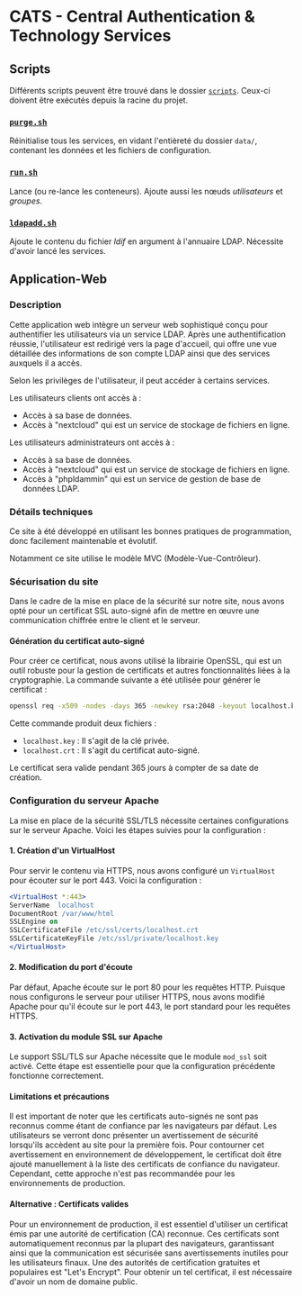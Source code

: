 # CATS - Central Authentication & Technology Services

## Scripts

Différents scripts peuvent être trouvé dans le dossier [`scripts`](./scripts). Ceux-ci doivent être exécutés depuis la racine du projet.

### [`purge.sh`](./scripts/purge.sh)

Réinitialise tous les services, en vidant l'entièreté du dossier `data/`, contenant les données et les fichiers de configuration.

### [`run.sh`](./scripts/run.sh)

Lance (ou re-lance les conteneurs). Ajoute aussi les nœuds *utilisateurs* et *groupes*.

### [`ldapadd.sh`](./scripts/ldapadd.sh)

Ajoute le contenu du fichier *ldif* en argument à l'annuaire LDAP. Nécessite d'avoir lancé les services.

## Application-Web

### Description

Cette application web intègre un serveur web sophistiqué conçu pour authentifier les utilisateurs via un service LDAP. 
Après une authentification réussie, l'utilisateur est redirigé vers la page d'accueil, qui offre une vue détaillée des informations de son compte LDAP ainsi que des services auxquels il a accès.

Selon les privilèges de l'utilisateur, il peut accéder à certains services.

Les utilisateurs clients ont accès à :

- Accès à sa base de données. 
- Accès à "nextcloud" qui est un service de stockage de fichiers en ligne.

Les utilisateurs administrateurs ont accès à :

- Accès à sa base de données.
- Accès à "nextcloud" qui est un service de stockage de fichiers en ligne.
- Accès à "phpldammin" qui est un service de gestion de base de données LDAP.

### Détails techniques 

Ce site à été développé en utilisant les bonnes pratiques de programmation, donc facilement maintenable et évolutif.

Notamment ce site utilise le modèle MVC (Modèle-Vue-Contrôleur). 

### Sécurisation du site

Dans le cadre de la mise en place de la sécurité sur notre site, nous avons opté pour un certificat SSL auto-signé afin de mettre en œuvre une communication chiffrée entre le client et le serveur.

#### Génération du certificat auto-signé

Pour créer ce certificat, nous avons utilisé la librairie OpenSSL, qui est un outil robuste pour la gestion de certificats et autres fonctionnalités liées à la cryptographie. La commande suivante a été utilisée pour générer le certificat :

```bash
openssl req -x509 -nodes -days 365 -newkey rsa:2048 -keyout localhost.key -out localhost.crt
```

Cette commande produit deux fichiers :

- `localhost.key` : Il s'agit de la clé privée.
- `localhost.crt` : Il s'agit du certificat auto-signé.

Le certificat sera valide pendant 365 jours à compter de sa date de création.

### Configuration du serveur Apache

La mise en place de la sécurité SSL/TLS nécessite certaines configurations sur le serveur Apache. Voici les étapes suivies pour la configuration :

#### 1. Création d'un VirtualHost

Pour servir le contenu via HTTPS, nous avons configuré un `VirtualHost` pour écouter sur le port 443. Voici la configuration :

```apache
<VirtualHost *:443>
ServerName  localhost
DocumentRoot /var/www/html
SSLEngine on
SSLCertificateFile /etc/ssl/certs/localhost.crt
SSLCertificateKeyFile /etc/ssl/private/localhost.key
</VirtualHost>
```

#### 2. Modification du port d'écoute

Par défaut, Apache écoute sur le port 80 pour les requêtes HTTP. Puisque nous configurons le serveur pour utiliser HTTPS, nous avons modifié Apache pour qu'il écoute sur le port 443, le port standard pour les requêtes HTTPS.

#### 3. Activation du module SSL sur Apache

Le support SSL/TLS sur Apache nécessite que le module `mod_ssl` soit activé. Cette étape est essentielle pour que la configuration précédente fonctionne correctement.


#### Limitations et précautions

Il est important de noter que les certificats auto-signés ne sont pas reconnus comme étant de confiance par les navigateurs par défaut. 
Les utilisateurs se verront donc présenter un avertissement de sécurité lorsqu'ils accèdent au site pour la première fois. 
Pour contourner cet avertissement en environnement de développement, le certificat doit être ajouté manuellement à la liste des certificats de confiance du navigateur. 
Cependant, cette approche n'est pas recommandée pour les environnements de production.

#### Alternative : Certificats valides

Pour un environnement de production, il est essentiel d'utiliser un certificat émis par une autorité de certification (CA) reconnue. 
Ces certificats sont automatiquement reconnus par la plupart des navigateurs, garantissant ainsi que la communication est sécurisée sans avertissements inutiles pour les utilisateurs finaux. 
Une des autorités de certification gratuites et populaires est "Let's Encrypt". Pour obtenir un tel certificat, il est nécessaire d'avoir un nom de domaine public.
